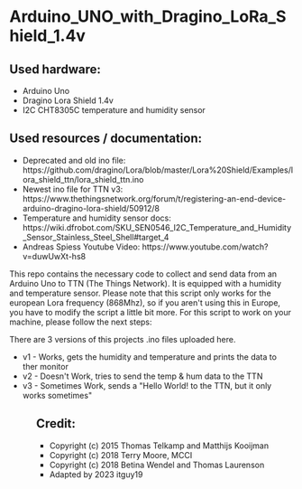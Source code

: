# Arduino_UNO_with_Dragino_LoRa_Shield_1.4v
<h2>Used hardware:</h2>
<ul>
  <li>Arduino Uno</li>
  <li>Dragino Lora Shield 1.4v</li>
  <li>I2C CHT8305C temperature and humidity sensor</li>
</ul>

<h2>Used resources / documentation:</h2>
<ul>
  <li>Deprecated and old ino file: https://github.com/dragino/Lora/blob/master/Lora%20Shield/Examples/lora_shield_ttn/lora_shield_ttn.ino</li>
  <li>Newest ino file for TTN v3: https://www.thethingsnetwork.org/forum/t/registering-an-end-device-arduino-dragino-lora-shield/50912/8</li>
  <li>Temperature and humidity sensor docs: https://wiki.dfrobot.com/SKU_SEN0546_I2C_Temperature_and_Humidity_Sensor_Stainless_Steel_Shell#target_4</li>
  <li>Andreas Spiess Youtube Video: https://www.youtube.com/watch?v=duwUwXt-hs8</li>
</ul>

This repo contains the necessary code to collect and send data from an Arduino Uno to TTN (The Things Network). It is equipped with a humidity and temperature sensor. Please note that this script only works for the european Lora frequency (868Mhz), so if you aren't using this in Europe, you have to modify the script a little bit more. For this script to work on your machine, please follow the next steps:


There are 3 versions of this projects .ino files uploaded here.
<ul>
  <li>v1 - Works, gets the humidity and temperature and prints the data to ther monitor</li>
  <li>v2 - Doesn't Work, tries to send the temp & hum data to the TTN</li>
  <li>v3 - Sometimes Work, sends a "Hello World! to the TTN, but it only works sometimes"</li>
<ul>

<h2>Credit:</h2>
<ul>
  <li>Copyright (c) 2015 Thomas Telkamp and Matthijs Kooijman</li>
  <li>Copyright (c) 2018 Terry Moore, MCCI</li>
  <li>Copyright (c) 2018 Betina Wendel and Thomas Laurenson</li>
  <li>Adapted by 2023 itguy19</li>
</ul>
